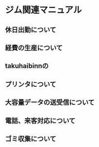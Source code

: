 # ジム関連マニュアル
## 休日出勤について
## 経費の生産について
## takuhaibinnの
## プリンタについて
## 大容量データの送受信について
##  電話、来客対応について
## ゴミ収集について
